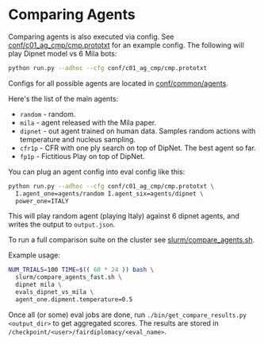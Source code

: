 
# Comparing Agents

Comparing agents is also executed via config. See [conf/c01_ag_cmp/cmp.prototxt](../conf/c01_ag_cmp/cmp.prototxt) for an example config. The following will play Dipnet model vs 6 Mila bots:

```bash
python run.py --adhoc --cfg conf/c01_ag_cmp/cmp.prototxt
```

Configs for all possible agents are located in [conf/common/agents](../conf/common/agents).

Here's the list of the main agents:

  * `random` - random.
  * `mila` - agent released with the Mila paper.
  * `dipnet` - out agent trained on human data. Samples random actions with temperature and nucleus sampling.
  * `cfr1p` - CFR with one ply search on top of DipNet. The best agent so far.
  * `fp1p` - Fictitious Play on top of DipNet.

 You can plug an agent config into eval config like this:

```bash
python run.py --adhoc --cfg conf/c01_ag_cmp/cmp.prototxt \
  I.agent_one=agents/random I.agent_six=agents/dipnet \
  power_one=ITALY
```

This will play random agent (playing Italy) against 6 dipnet agents, and writes the output to `output.json`.

To run a full comparison suite on the cluster see [slurm/compare_agents.sh](../slurm/compare_agents.sh).

Example usage:

```bash
NUM_TRIALS=100 TIME=$(( 60 * 24 )) bash \
  slurm/compare_agents_fast.sh \
  dipnet mila \
  evals_dipnet_vs_mila \
  agent_one.dipment.temperature=0.5
```

Once all (or some) eval jobs are done, run `./bin/get_compare_results.py <output_dir>` to get aggregated scores.
The results are stored in `/checkpoint/<user>/fairdiplomacy/<eval_name>`.